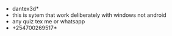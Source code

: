 * dantex3d*
* this is sytem that work deliberately with windows not android
* any quiz tex me or whatsapp
* +254700269517*
